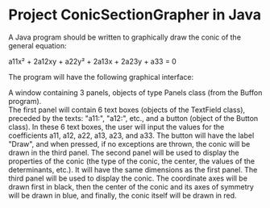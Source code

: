 # Project ConicSectionGrapher in Java
A Java program should be written to graphically draw the conic of the general equation:

a11x² + 2a12xy + a22y² + 2a13x + 2a23y + a33 = 0

The program will have the following graphical interface:

A window containing 3 panels, objects of type Panels class (from the Buffon program).  
The first panel will contain 6 text boxes (objects of the TextField class), preceded by the texts: "a11:", "a12:", etc., and a button (object of the Button class). In these 6 text boxes, the user will input the values for the coefficients a11, a12, a22, a13, a23, and a33. The button will have the label "Draw", and when pressed, if no exceptions are thrown, the conic will be drawn in the third panel.
The second panel will be used to display the properties of the conic (the type of the conic, the center, the values of the determinants, etc.). It will have the same dimensions as the first panel.
The third panel will be used to display the conic. The coordinate axes will be drawn first in black, then the center of the conic and its axes of symmetry will be drawn in blue, and finally, the conic itself will be drawn in red.
